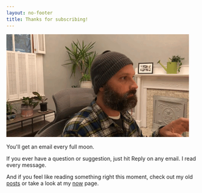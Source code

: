 ```yaml
---
layout: no-footer
title: Thanks for subscribing!
---
```


![gif of me typing, seeing a new subscriber, giving thumbs up](/images/newsletter-ty.gif)

You'll get an email every full moon.

If you ever have a question or suggestion, just hit Reply on any email. I read every message.

And if you feel like reading something right this moment, check out my old [posts](/blog) or take a look at my [now](/now) page.

<script>
window.addEventListener('load', (event) => {
  fathom.trackGoal('HCYQNDZN', 0);
});
</script>

<script>
setCookie('s', 'y');

/* Set a cross-subdomain cookie */
function setCookie(name, value, optDays) {
  var expires = '';
  if (optDays) {
    var date = new Date();
    date.setTime(date.getTime() + optDays * 24 * 60 * 60 * 1000);
    expires = '; expires=' + date.toGMTString();
  }
  var domainString = 'domain=' + extractRootDomain(window.location.hostname);

  document.cookie = name + '=' + value + expires + '; path=/; ' + domainString;

  function extractHostname(url) {
    var hostname;
    // find & remove protocol (http, ftp, etc.) and get hostname

    if (url.indexOf('//') > -1) {
      hostname = url.split('/')[2];
    } else {
      hostname = url.split('/')[0];
    }

    // find & remove port number
    hostname = hostname.split(':')[0];
    // find & remove "?"
    hostname = hostname.split('?')[0];

    return hostname;
  }

  function extractRootDomain(url) {
    var domain = extractHostname(url);
    var splitArr = domain.split('.');
    var arrLen = splitArr.length;

    // extracting the root domain here
    // if there is a subdomain
    if (arrLen > 2) {
      domain = splitArr[arrLen - 2] + '.' + splitArr[arrLen - 1];
      // check to see if it's using a Country Code Top Level Domain (ccTLD) (i.e. ".me.uk")
      if (
        splitArr[arrLen - 2].length === 2 &&
        splitArr[arrLen - 1].length === 2
      ) {
        // this is using a ccTLD
        domain = splitArr[arrLen - 3] + '.' + domain;
      }
    }
    return domain;
  }
}
</script>

